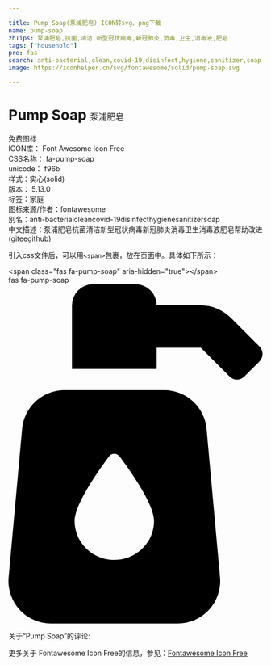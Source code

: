 ```yaml
---

title: Pump Soap(泵浦肥皂) ICON转svg、png下载
name: pump-soap
zhTips: 泵浦肥皂,抗菌,清洁,新型冠状病毒,新冠肺炎,消毒,卫生,消毒液,肥皂
tags: ["household"]
pre: fas
search: anti-bacterial,clean,covid-19,disinfect,hygiene,sanitizer,soap
image: https://iconhelper.cn/svg/fontawesome/solid/pump-soap.svg

---
```


# Pump Soap  <small style="font-size: 60%;font-weight: 100">泵浦肥皂</small>


<div class="detail-page">
<p>
<span><span class="badge-success badge">免费图标</span> </span>
<br/>
<span>
ICON库：
<span class="badge-secondary badge">Font Awesome Icon Free</span> 
</span>
<br/>
<span>
CSS名称：
<span class="badge-secondary badge">fa-pump-soap</span> 
</span>
<br/>
<span>
unicode：
<span class="badge-secondary badge">f96b</span> 
<copy-btn content='f96b' btn-title=""></copy-btn>
<copy-btn :content='String.fromCodePoint(parseInt("f96b", 16))' btn-title="复制U"></copy-btn>
</span><br/><span>样式：<span class="badge-light badge">实心(solid)</span></span>
<br/>
<span>
版本：
<span class="badge-secondary badge">5.13.0</span> 
</span><br/><span>标签：<span class="badge-light badge"><router-link to="/tags/household.html">家庭</router-link></span></span>
<br/>
<span>图标来源/作者：<span class="badge-light badge">fontawesome</span></span> 
<br/>
<span>别名：<span class="badge-light badge">anti-bacterial</span><span class="badge-light badge">clean</span><span class="badge-light badge">covid-19</span><span class="badge-light badge">disinfect</span><span class="badge-light badge">hygiene</span><span class="badge-light badge">sanitizer</span><span class="badge-light badge">soap</span></span><br/><span class="zh-detail">中文描述：<span class="badge-primary badge">泵浦肥皂</span><span class="badge-primary badge">抗菌</span><span class="badge-primary badge">清洁</span><span class="badge-primary badge">新型冠状病毒</span><span class="badge-primary badge">新冠肺炎</span><span class="badge-primary badge">消毒</span><span class="badge-primary badge">卫生</span><span class="badge-primary badge">消毒液</span><span class="badge-primary badge">肥皂</span><span class="help-link"><span>帮助改进</span>(<a href="https://gitee.com/liuwave/icon-helper/edit/master/json/fontawesome/solid/pump-soap.json" target="_blank" rel="noopener noreferrer">gitee</a><a href="https://github.com/liuwave/icon-helper/edit/master/json/fontawesome/solid/pump-soap.json" target="_blank" rel="noopener noreferrer">github</a></span>)</span><br/>
</p>
</div>
<div class="alert alert-dark">
  <i class="fas fa-pump-soap fa-xs"></i>
  <i class="fas fa-pump-soap fa-sm"></i>
  <i class="fas fa-pump-soap fa-lg"></i>
  <i class="fas fa-pump-soap fa-2x"></i>
  <i class="fas fa-pump-soap fa-3x"></i>
  <i class="fas fa-pump-soap fa-5x"></i>
  <i class="fas fa-pump-soap fa-7x"></i>
</div>
<div>
  <p>引入css文件后，可以用<code>&lt;span&gt;</code>包裹，放在页面中。具体如下所示：    
  </p>
  <div class="alert alert-primary" style="font-size: 14px">
    &lt;span class="fas fa-pump-soap" aria-hidden="true"&gt;&lt;/span&gt;
    <copy-btn content='<span class="fas fa-pump-soap" aria-hidden="true"></span>'></copy-btn>
  </div>
  <div class="alert alert-secondary">
    <i class="fas fa-pump-soap"
    style="font-size: 24px"
    aria-hidden="true"></i> fas fa-pump-soap
    <copy-btn content="fas fa-pump-soap" btn-title="复制图标名称"></copy-btn>
  </div>
</div>
<div id="svg" class="svg-wrap">
<svg xmlns="http://www.w3.org/2000/svg" viewBox="0 0 384 512"><path d="M235.63,160H84.37a64,64,0,0,0-63.74,58.21L.27,442.21A64,64,0,0,0,64,512H256a64,64,0,0,0,63.74-69.79l-20.36-224A64,64,0,0,0,235.63,160ZM160,416c-33.12,0-60-26.33-60-58.75,0-25,35.7-75.47,52-97.27A10,10,0,0,1,168,260c16.33,21.8,52,72.27,52,97.27C220,389.67,193.12,416,160,416ZM379.31,94.06,336,50.74A64,64,0,0,0,290.75,32H224A32,32,0,0,0,192,0H128A32,32,0,0,0,96,32v96H224V96h66.75l43.31,43.31a16,16,0,0,0,22.63,0l22.62-22.62A16,16,0,0,0,379.31,94.06Z"/></svg>
</div>
<detail full-name='fa-pump-soap'></detail>
<div>
<p>关于“Pump Soap”的评论:</p>
</div>
<Vssue title="关于“Pump Soap”的评论" ></Vssue>    
<div><p>更多关于  Fontawesome Icon Free的信息，参见：<a target="_blank" href="https://iconhelper.cn/fontawesome.html">Fontawesome Icon Free</a>
</p></div>
